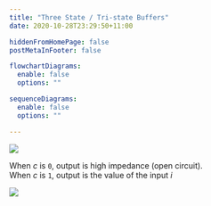```yaml
---
title: "Three State / Tri-state Buffers"
date: 2020-10-28T23:29:50+11:00

hiddenFromHomePage: false
postMetaInFooter: false

flowchartDiagrams:
  enable: false
  options: ""

sequenceDiagrams: 
  enable: false
  options: ""

---
```


![](2020-10-28-23-29-55.png)

When $c$ is `0`, output is high impedance (open circuit).  
When $c$ is `1`, output is the value of the input $i$

![](2020-11-18-14-38-00.png)